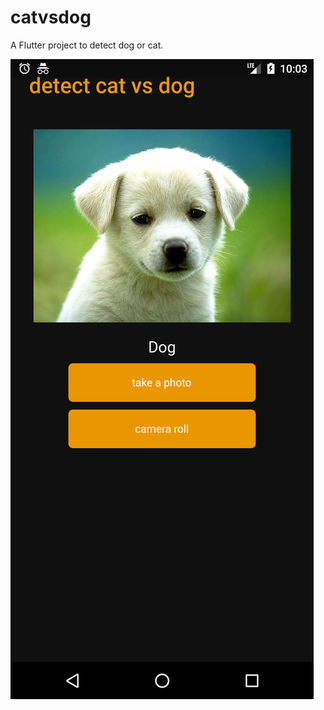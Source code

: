 # catvsdog

A Flutter project to detect dog or cat.

![alt text](https://github.com/jiachangyang1025/flutter_detect_dog_and_cat/blob/main/screenshot.png)

